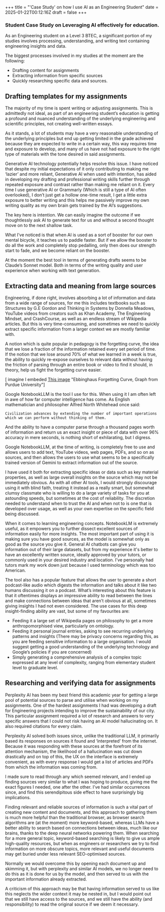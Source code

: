 +++
title = "'Case Study' on how I use AI as an Engineering Student"
date = 2025-01-22T00:12:16Z
draft = false
+++

### Student Case Study on Leveraging AI effectively for education.


As an Engineering student on a Level 3 BTEC, a significant portion of my studies involves processing, understanding, and writing text containing engineering insights and data. 

The biggest processes involved in my studies at the moment are the following:

- Drafting content for assignments
- Extracting information from specific sources
- Quickly researching specific data and sources.

## Drafting templates for my assignments
The majority of my time is spent writing or adjusting assignments. This is admittedly not ideal, as part of an engineering student’s education is getting a profound and nuanced understanding of the underlying engineering and scientific principles, not creating well-written essays.

As it stands, a lot of students may have a very reasonable understanding of the underlying principles but end up getting limited in the grade achieved because they are expected to write in a certain way, this way requires time and exposure to develop, and many of us have not had exposure to the right type of materials with the tone desired in said assignments.

Generative AI technology potentially helps resolve this issue. I have noticed that despite my initial expectations of it only contributing to making me ‘lazier’ and more reliant, Generative AI when used with intention, has aided in developing my drafting and professional writing skills further through repeated exposure and contrast rather than making me reliant on it. Every time I use generative AI or Grammarly (Which is still a type of AI often overlooked), I don’t just get a hollow one-time result, I get a little extra exposure to better writing and this helps me passively improve my own writing quality as my own brain gets trained by the AI’s suggestions.

The key here is intention. We can easily imagine the outcome if we thoughtlessly ask AI to generate text for us and without a second thought move on to the next shallow task.

What I’ve noticed is that when AI is used as a sort of booster for our own mental bicycle, it teaches us to paddle faster. But if we allow the booster to do all the work and completely stop pedalling, only then does our strength start to fade, and we become reliant on the booster.

At the moment the best tool in terms of generating drafts seems to be Claude’s Sonnet model. Both in terms of the writing quality and user experience when working with text generation.

## Extracting data and meaning from large sources
Engineering, if done right, involves absorbing a lot of information and data from a wide range of sources, for me this includes textbooks such as Structures by G.E Gordon and Thinking in Systems by Donnella Meadows, YouTube videos from creators such as Khan Academy, The Engineering Mindset, and CrashCourse, as well as an endless stream of Wikipedia articles. But this is very time-consuming, and sometimes we need to quickly extract specific information from a larger context we are mostly familiar with.

A notion which is quite popular in pedagogy is the forgetting curve, the idea that we lose a fraction of the information retained every set period of time. If the notion that we lose around 70% of what we learned in a week is true, the ability to quickly re-expose ourselves to relevant data without having the friction of parsing through an entire book or video to find it should, in theory, help us fight the forgetting curve easier. 


[ imagine I embeded [This image](https://els.elearningcouncil.com/wp-content/uploads/ebbinghauscurve.jpg) "Ebbinghaus Forgetting Curve, Graph from Purdue University"]

Google NotebookLLM is the tool I use for this. When using it I am often left in awe of how far computer intelligence has come. As English mathematician and philosopher Alfred North Whitehead once said:

```Civilization advances by extending the number of important operations which we can perform without thinking of them.```

And the ability to have a computer parse through a thousand pages worth of information and return us an exact insight or piece of data with over 96% accuracy in mere seconds, is nothing short of exhilarating, but I digress.

Google NotebookLLM, at the time of writing, is completely free to use and allows users to add text, YouTube videos, web pages, PDFs, and so on as sources, and then allows the users to use what seems to be a specifically trained version of Gemini to extract information out of the source.

I have used it both for extracting specific ideas or data such as key material properties, as well as large overall insights on the source which may not be immediately obvious. As with all other AI tools, I would strongly discourage using it with blind faith, treating it instead as a really smart, but somewhat clumsy classmate who is willing to do a large variety of tasks for you at astounding speeds, but sometimes at the cost of reliability. The discretion needed to understand when to trust the AI and when not to is one that is developed over usage, as well as your own expertise on the specific field being discussed.

When it comes to learning engineering concepts. NotebookLM is extremely useful, as it empowers you to further dissect excellent sources of information easily for more insights. The most important part of using it is making sure you have good sources, as the model is somewhat only as good as the source you give it. General AI chatbots can give you information out of their large datasets, but from my experience it's better to have an excellently written source, ideally approved by your tutors, or commonly used in your desired industry and location. I’ve personally had tutors mark my work down just because I used terminology which was too American.

The tool also has a popular feature that allows the user to generate a short podcast-like audio which digests the information and talks about it like two humans discussing it on a podcast. What’s interesting about this feature is that it oftentimes displays an impressive ability to read between the lines and make connections between ideas that aren’t obvious at all, sometimes giving insights I had not even considered. The use cases for this deep insight-finding ability are vast, but some of my favourites are:

- Feeding it a large set of Wikipedia pages on philosophy to get a more anthropomorphised view, particularly on ontology.
- Feeding it personal journal entries, asking to see recurring underlying patterns and insights (There may be privacy concerns regarding this, as you are feeding sensitive information to a large organisation. I would suggest getting a good understanding of the underlying technology and Google’s policies if you are concerned)
- Simply generating a comprehensive analysis of a complex topic expressed at any level of complexity, ranging from elementary student level to graduate level.


## Researching and verifying data for assignments

Perplexity AI has been my best friend this academic year for getting a large pool of potential sources to parse and utilise when working on my assignments. One of the hardest assignments I had was developing a draft for Engineering projects intending to improve the sustainability of our city. This particular assignment required a lot of research and answers to very specific answers that I could not risk having an AI model hallucinating on. It also required citations for every claim. 

Perplexity AI solved both issues since, unlike the traditional LLM, it primarily based its responses on sources it found and ‘interpreted’ from the internet. Because it was responding with these sources at the forefront of its attention mechanism, the likelihood of a hallucination was cut down drastically and on top of this, the UX on the interface is extremely convenient, as with every response I would get a list of articles and PDFs from which the information was coming from. 

I made sure to read through any which seemed relevant, and I ended up finding sources very similar to what I was hoping to produce, giving me the exact figures I needed, one after the other. I’ve had similar occurrences since, and find this serendipitous side effect to have surprisingly big implications. 

Finding relevant and reliable sources of information is such a vital part of creating new content and documents, and this approach to gathering them is much more helpful than the traditional browser, as browser search algorithms are (at the moment) more keyword-based, whereas LLMs have a better ability to search based on connections between ideas, much like our brains, thanks to the deep neural networks powering them. When searching for a more general topic, keyword-based searching is likely to give us ample high-quality resources, but when as engineers or researchers we try to find information on more obscure topics, more relevant and useful documents may get buried under less relevant SEO-optimised sources.

Normally we would overcome this by opening each document up and skimming it, but with perplexity and similar AI models, we no longer need to do this as it is done for us by the model, and then served to us with the important information already extracted. 

A criticism of this approach may be that having information served to us like this neglects the wider context it may be nested in, but I would point out that we still have access to the sources, and we still have the ability (and responsibility) to read the original source if we deem it necessary.